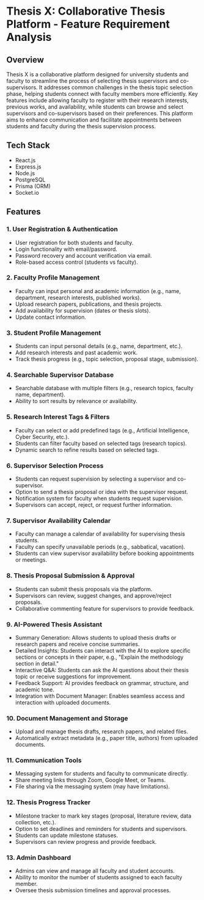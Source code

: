 # Thesis X: Collaborative Thesis Platform - Feature Requirement Analysis

## Overview
Thesis X is a collaborative platform designed for university students and faculty to streamline the process of selecting thesis supervisors and co-supervisors. It addresses common challenges in the thesis topic selection phase, helping students connect with faculty members more efficiently. Key features include allowing faculty to register with their research interests, previous works, and availability, while students can browse and select supervisors and co-supervisors based on their preferences. This platform aims to enhance communication and facilitate appointments between students and faculty during the thesis supervision process.

## Tech Stack
  - React.js
  - Express.js
  - Node.js
  - PostgreSQL
  - Prisma (ORM)
  - Socket.io

## Features

### 1. User Registration & Authentication
- User registration for both students and faculty.
- Login functionality with email/password.
- Password recovery and account verification via email.
- Role-based access control (students vs faculty).

### 2. Faculty Profile Management
- Faculty can input personal and academic information (e.g., name, department, research interests, published works).
- Upload research papers, publications, and thesis projects.
- Add availability for supervision (dates or thesis slots).
- Update contact information.

### 3. Student Profile Management
- Students can input personal details (e.g., name, department, etc.).
- Add research interests and past academic work.
- Track thesis progress (e.g., topic selection, proposal stage, submission).

### 4. Searchable Supervisor Database
- Searchable database with multiple filters (e.g., research topics, faculty name, department).
- Ability to sort results by relevance or availability.

### 5. Research Interest Tags & Filters
- Faculty can select or add predefined tags (e.g., Artificial Intelligence, Cyber Security, etc.).
- Students can filter faculty based on selected tags (research topics).
- Dynamic search to refine results based on selected tags.

### 6. Supervisor Selection Process
- Students can request supervision by selecting a supervisor and co-supervisor.
- Option to send a thesis proposal or idea with the supervisor request.
- Notification system for faculty when students request supervision.
- Supervisors can accept, reject, or request further information.

### 7. Supervisor Availability Calendar
- Faculty can manage a calendar of availability for supervising thesis students.
- Faculty can specify unavailable periods (e.g., sabbatical, vacation).
- Students can view supervisor availability before booking appointments or meetings.

### 8. Thesis Proposal Submission & Approval
- Students can submit thesis proposals via the platform.
- Supervisors can review, suggest changes, and approve/reject proposals.
- Collaborative commenting feature for supervisors to provide feedback.

### 9. AI-Powered Thesis Assistant
- Summary Generation: Allows students to upload thesis drafts or research papers and receive concise summaries.
- Detailed Insights: Students can interact with the AI to explore specific sections or concepts in their paper, e.g., "Explain the methodology section in detail."
- Interactive Q&A: Students can ask the AI questions about their thesis topic or receive suggestions for improvement.
- Feedback Support: AI provides feedback on grammar, structure, and academic tone.
- Integration with Document Manager: Enables seamless access and interaction with uploaded documents.


### 10. Document Management and Storage
- Upload and manage thesis drafts, research papers, and related files.
- Automatically extract metadata (e.g., paper title, authors) from uploaded documents.

### 11. Communication Tools
- Messaging system for students and faculty to communicate directly.
- Share meeting links through Zoom, Google Meet, or Teams.
- File sharing via the messaging system (may have limitations).

### 12. Thesis Progress Tracker
- Milestone tracker to mark key stages (proposal, literature review, data collection, etc.).
- Option to set deadlines and reminders for students and supervisors.
- Students can update milestone statuses.
- Supervisors can review progress and provide feedback.

### 13. Admin Dashboard
- Admins can view and manage all faculty and student accounts.
- Ability to monitor the number of students assigned to each faculty member.
- Oversee thesis submission timelines and approval processes.
